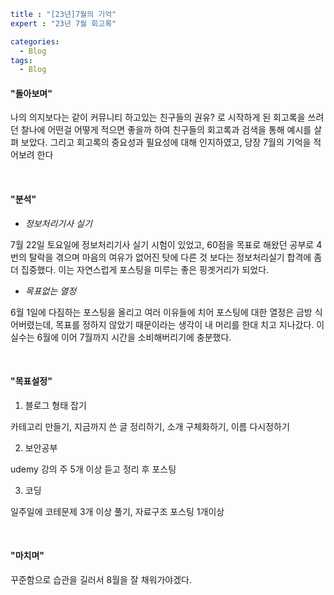```yaml
title : "[23년]7월의 기억"
expert : "23년 7월 회고록"

categories:
  - Blog
tags:
  - Blog
```

#### "돌아보며"

나의 의지보다는 같이 커뮤니티 하고있는 친구들의 권유? 로 시작하게 된 회고록을 쓰려던 찰나에 어떤걸 어떻게 적으면 좋을까 하여 친구들의 회고록과 검색을 통해 예시를 살펴 보았다. 그리고 회고록의 중요성과 필요성에 대해 인지하였고, 당장 7월의 기억을 적어보려 한다

<br/>

#### "분석"

- *정보처리기사 실기*

7월 22일 토요일에 정보처리기사 실기 시험이 있었고, 60점을 목표로 해왔던 공부로 4번의 탈락을 겪으며 마음의 여유가 없어진 탓에 다른 것 보다는 정보처리실기 합격에 좀 더 집중했다. 이는 자연스럽게 포스팅을 미루는 좋은 핑곗거리가 되었다.

- *목표없는 열정*

6월 1일에 다짐하는 포스팅을 올리고 여러 이유들에 치어 포스팅에 대한 열정은 금방 식어버렸는데, 목표를 정하지 않았기 때문이라는 생각이 내 머리를 한대 치고 지나갔다. 이 실수는 6월에 이어 7월까지 시간을 소비해버리기에 충분했다.

<br/>

#### "목표설정"

1. 블로그 형태 잡기
  
  카테고리 만들기, 지금까지 쓴 글 정리하기, 소개 구체화하기, 이름 다시정하기
  
2. 보안공부
  
  udemy 강의 주 5개 이상 듣고 정리 후 포스팅
  
3. 코딩
  
  일주일에 코테문제 3개 이상 풀기, 자료구조 포스팅 1개이상
  
  <br/>
  

#### "마치며"

꾸준함으로 습관을 길러서 8월을 잘 채워가야겠다.
